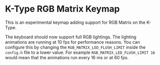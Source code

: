 # K-Type RGB Matrix Keymap

This is an experimental keymap adding support for RGB Matrix on the K-Type.

The keyboard should now support full RGB lightings. The lighting animations are running at 10 fps for performance reasons.
You can configure this by changing the `RGB_MATRIX_LED_FLUSH_LIMIT` inside the `config.h` file to a lower value.
For example `RGB_MATRIX_LED_FLUSH_LIMIT 16` would mean that the animations run every 16 ms or at 60 fps.
